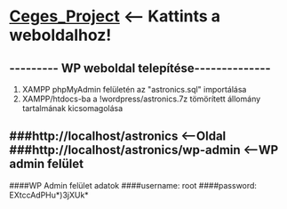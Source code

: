 # <a href="https://metron16.github.io/Ceges_Project/">Ceges_Project<a/> <-- Kattints a weboldalhoz!


## --------- WP weboldal telepítése--------------

1. XAMPP phpMyAdmin felületén az "astronics.sql" importálása
2. XAMPP/htdocs-ba a !wordpress/astronics.7z tömörített állomány tartalmának kicsomagolása

###http://localhost/astronics              <--Oldal
###http://localhost/astronics/wp-admin     <--WP admin felület
-
####WP Admin felület adatok
####username: root
####password: EXtccAdPHu*)3jXUk*
